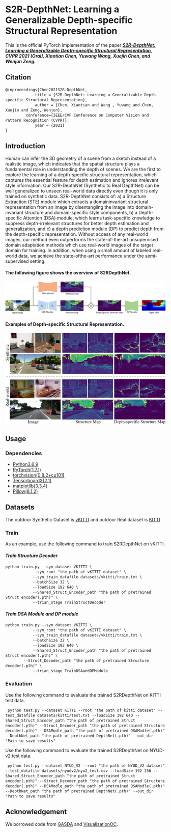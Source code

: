 # S2R-DepthNet: Learning a Generalizable Depth-specific Structural Representation

This is the official PyTorch implementation of the paper [***S2R-DepthNet: Learning a Generalizable Depth-specific Structural Representation***](https://arxiv.org/abs/2104.00877), ***CVPR 2021 (Oral), Xiaotian Chen, Yuwang Wang, Xuejin Chen, and Wenjun Zeng.***


## Citation

```
@inproceedings{Chen2021S2R-DepthNet,
             title = {S2R-DepthNet: Learning a Generalizable Depth-specific Structural Representation},
             author = {Chen, Xiaotian and Wang , Yuwang and Chen, Xuejin and Zeng, Wenjun},
	     conference={IEEE/CVF Conference on Computer Vision and Pattern Recognition (CVPR)},
             year = {2021}   
}
```

## Introduction
Human can infer the 3D geometry of a scene from a sketch instead of a realistic image, which indicates that the spatial structure plays a fundamental role in understanding the depth of scenes. We are the first to explore the learning of a depth-specific structural representation, which captures the essential feature for depth estimation and ignores irrelevant style information. Our S2R-DepthNet (Synthetic to Real DepthNet) can be well generalized to unseen real-world data directly even though it is only trained on synthetic data. S2R-DepthNet consists of: a) a Structure Extraction (STE) module which extracts a domaininvariant structural representation from an image by disentangling the image into domain-invariant structure and domain-specific style components, b) a Depth-specific Attention (DSA) module, which learns task-specific knowledge to suppress depth-irrelevant structures for better depth estimation and generalization, and c) a depth prediction module (DP) to predict depth from the depth-specific representation. Without access of any real-world images, our method even outperforms the state-of-the-art unsupervised domain adaptation methods which use real-world images of the target domain for training. In addition, when using a small amount of labeled real-world data, we achieve the state-ofthe-art performance under the semi-supervised setting.
<br>
#### The following figure shows the overview of S2RDepthNet.
![figure](./img/overview.png)
<br>
#### Examples of Depth-specific Structural Representation.<br>
![figure](./img/intro.PNG)


## Usage
### Dependencies
- [Python3.6.9](https://www.python.org/downloads/)
- [PyTorch(1.7.1)](https://pytorch.org/)
- [torchvision(0.8.2+cu101)](https://pypi.org/project/torchvision/)
- [TensorboardX(2.1)](https://pypi.org/project/tensorboardX/)
- [matplotlib(3.3.4)](https://matplotlib.org/)
- [Pillow(8.1.2)](https://pypi.org/project/Pillow/)

## Datasets
The outdoor Synthetic Dataset is [vKITTI](http://www.europe.naverlabs.com/Research/Computer-Vision/Proxy-Virtual-Worlds) and outdoor Real dataset is [KITTI](http://www.cvlibs.net/datasets/kitti/)

### Train
As an example, use the following command to train S2RDepthNet on vKITTI.<br>
#### *Train Structure Decoder*

	python train.py --syn_dataset VKITTI \            
		        --syn_root "the path of vKITTI dataset" \
		        --syn_train_datafile datasets/vkitti/train.txt \
		        --batchSize 32 \
		        --loadSize 192 640 \          
		        --Shared_Struct_Encoder_path "the path of pretrained Struct encoder(.pth)" \
		        --trian_stage TrainStructDecoder                  
			
#### *Train DSA Module and DP module*

	python train.py --syn_dataset VKITTI \
		        --syn_root "the path of vKITTI dataset" \
		        --syn_train_datafile datasets/vkitti/train.txt \
		        --batchSize 32 \
		        --loadSize 192 640 \
		        --Shared_Struct_Encoder_path "the path of pretrained Struct encoder(.pth)" \
			--Struct_Decoder_path "the path of pretrained Structure decoder(.pth)" \
		        --trian_stage TrainDSAandDPModule 
	
### Evaluation
Use the following command to evaluate the trained S2RDepthNet on KITTI test data.<br>

	 python test.py --dataset KITTI --root "the path of kitti dataset" --test_datafile datasets/kitti/test.txt --loadSize 192 640 --Shared_Struct_Encoder_path "the path of pretrained Struct encoder(.pth)" --Struct_Decoder_path "the path of pretrained Structure decoder(.pth)" --DSAModle_path "the path of pretrained DSAModle(.pth)" --DepthNet_path "the path of pretrained DepthNet(.pth)" --out_dir "Path to save results"
			
Use the following command to evaluate the trained S2RDepthNet on NYUD-v2 test data.<br>

	 python test.py --dataset NYUD_V2 --root "the path of NYUD_V2 dataset" --test_datafile datasets/nyudv2/nyu2_test.csv --loadSize 192 256 --Shared_Struct_Encoder_path "the path of pretrained Struct encoder(.pth)" --Struct_Decoder_path "the path of pretrained Structure decoder(.pth)" --DSAModle_path "the path of pretrained DSAModle(.pth)" --DepthNet_path "the path of pretrained DepthNet(.pth)" --out_dir "Path to save results"
	
## Acknowledgement
We borrowed code from [GASDA](https://github.com/sshan-zhao/GASDA) and [VisualizationOC](https://github.com/JunjH/Visualizing-CNNs-for-monocular-depth-estimation).
						       
						                      
